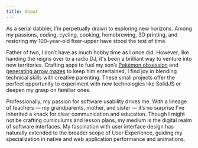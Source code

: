 ```yaml
---
title: About
---
```


As a serial dabbler, I’m perpetually drawn to exploring new horizons. Among my passions, coding, cycling, cooking, homebrewing, 3D printing, and restoring my 100-year-old fixer-upper have stood the test of time.

Father of two, I don’t have as much hobby time as I once did. However, like handing the reigns over to a radio DJ, it's been a brilliant way to venture into new territories. Crafting apps to fuel my son’s [Pokémon obsession](https://print-proxy-cards.robmeyer.net) and [generating arrow mazes](https://arrow-maze-creator.robmeyer.net) to keep him entertained, I find joy in blending technical skills with creative parenting. These small projects offer the perfect opportunity to experiment with new technologies like SolidJS or deepen my grasp on familiar ones.

Professionally, my passion for software usability drives me. With a lineage of teachers — my grandparents, mother, and sister — it’s no surprise I've inherited a knack for clear communication and education. Though I might not be crafting curriculums and lesson plans, my medium is the digital realm of software interfaces. My fascination with user interface design has naturally extended to the broader scope of User Experience, guiding my specialization in native and web application performance and animations.